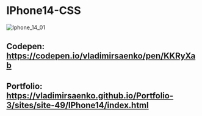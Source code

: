 # IPhone14-CSS

![Iphone_14_01](https://user-images.githubusercontent.com/56477695/192147216-a2f291eb-8068-4b27-8c59-aafd7a7ff07b.jpg)

## Codepen: https://codepen.io/vladimirsaenko/pen/KKRyXab

## Portfolio: https://vladimirsaenko.github.io/Portfolio-3/sites/site-49/IPhone14/index.html
